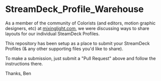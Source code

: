 # StreamDeck_Profile_Warehouse
As a member of the community of Colorists (and editors, motion graphic designers, etc) at [mixinglight.com](http:\\mixinglight.com), we were discussing ways to share layouts for our individual SteamDeck Profiles.

This repository has been setup as a place to submit your StreamDeck Profiles (& any other supporting files you'd like to share).

To make a submission, just submit a "Pull Request" above and follow the instructions there.

Thanks,
Ben
